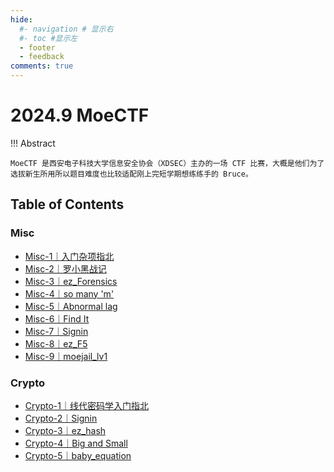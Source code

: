 ```yaml
---
hide:
  #- navigation # 显示右
  #- toc #显示左
  - footer
  - feedback
comments: true
--- 
```

# 2024.9 MoeCTF

!!! Abstract 

	MoeCTF 是西安电子科技大学信息安全协会（XDSEC）主办的一场 CTF 比赛，大概是他们为了选拔新生所用所以题目难度也比较适配刚上完短学期想练练手的 Bruce。

## Table of Contents

### Misc

- [Misc-1｜入门杂项指北](Misc/Misc-1/)
- [Misc-2｜罗小黑战记](Misc/Misc-2/)
- [Misc-3｜ez_Forensics](Misc/Misc-3/)
- [Misc-4｜so many 'm'](Misc/Misc-4)
- [Misc-5｜Abnormal lag](Misc/Misc-5/)
- [Misc-6｜Find It](Misc/Misc-6/)
- [Misc-7｜Signin](Misc/Misc-7/)
- [Misc-8｜ez_F5](Misc/Misc-8/)
- [Misc-9｜moejail_lv1](Misc/Misc-9/)
### Crypto

- [Crypto-1｜线代密码学入门指北](Crypto/Crypto-1/)
- [Crypto-2｜Signin](Crypto/Crypto-2/)
- [Crypto-3｜ez_hash](Crypto/Crypto-3/)
- [Crypto-4｜Big and Small](Crypto/Crypto-4/)
- [Crypto-5｜baby_equation](Crypto/Crypto-5/)